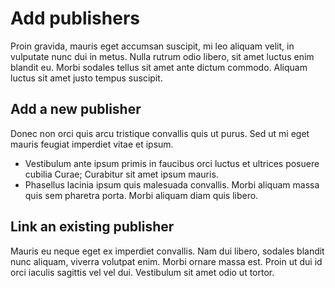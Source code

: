 # Add publishers

Proin gravida, mauris eget accumsan suscipit, mi leo aliquam velit, in vulputate nunc dui in metus. Nulla rutrum odio libero, sit amet luctus enim blandit eu. Morbi sodales tellus sit amet ante dictum commodo. Aliquam luctus sit amet justo tempus suscipit. 

## Add a new publisher

Donec non orci quis arcu tristique convallis quis ut purus. Sed ut mi eget mauris feugiat imperdiet vitae et ipsum. 

- Vestibulum ante ipsum primis in faucibus orci luctus et ultrices posuere cubilia Curae; Curabitur sit amet ipsum mauris. 
- Phasellus lacinia ipsum quis malesuada convallis. Morbi aliquam massa quis sem pharetra porta. Morbi aliquam diam quis libero.

## Link an existing publisher

Mauris eu neque eget ex imperdiet convallis. Nam dui libero, sodales blandit nunc aliquam, viverra volutpat enim. Morbi ornare massa est. Proin ut dui id orci iaculis sagittis vel vel dui. Vestibulum sit amet odio ut tortor.